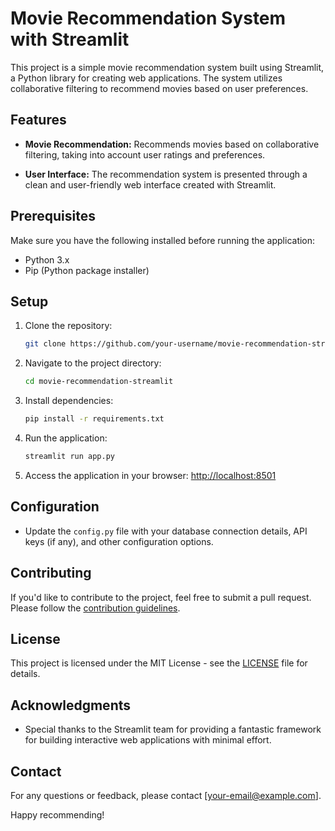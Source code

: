 # Movie Recommendation System with Streamlit

This project is a simple movie recommendation system built using Streamlit, a Python library for creating web applications. The system utilizes collaborative filtering to recommend movies based on user preferences.

## Features
  
- **Movie Recommendation:** Recommends movies based on collaborative filtering, taking into account user ratings and preferences.

- **User Interface:** The recommendation system is presented through a clean and user-friendly web interface created with Streamlit.

## Prerequisites

Make sure you have the following installed before running the application:

- Python 3.x
- Pip (Python package installer)

## Setup

1. Clone the repository:

    ```bash
    git clone https://github.com/your-username/movie-recommendation-streamlit.git
    ```

2. Navigate to the project directory:

    ```bash
    cd movie-recommendation-streamlit
    ```

3. Install dependencies:

    ```bash
    pip install -r requirements.txt
    ```

4. Run the application:

    ```bash
    streamlit run app.py
    ```

5. Access the application in your browser: [http://localhost:8501](http://localhost:8501)

## Configuration

- Update the `config.py` file with your database connection details, API keys (if any), and other configuration options.

## Contributing

If you'd like to contribute to the project, feel free to submit a pull request. Please follow the [contribution guidelines](CONTRIBUTING.md).

## License

This project is licensed under the MIT License - see the [LICENSE](LICENSE) file for details.

## Acknowledgments

- Special thanks to the Streamlit team for providing a fantastic framework for building interactive web applications with minimal effort.

## Contact

For any questions or feedback, please contact [your-email@example.com].

Happy recommending!
